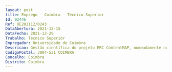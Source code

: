 ```yaml
--- 
layout: post
title: Emprego - Coimbra - Técnico Superior
Id: 92446
Ref: OE202112/0243
DataAbertura: 2021-12-15
DataFecho: 2021-12-29
Trabalho: Técnico Superior
Empregador: Universidade de Coimbra
Descricao: Gestão científica do projeto ERC ContentMAP, nomeadamente no que se refere ao acompanhamento dos processos de compras e contratações no software interno, bem como a procura de financiamento relacionado com o projeto e acompanhamento de candidaturas subsequentes dessa procura  comunicação de ciência relacionada com o projeto, nomeadamente recolha e sistematização de informação relevante para a composição e lançamento de notícias nos meios de comunicação social, dinamização das redes sociais, preparação de atividades para a comunidade e procura de atividades exteriores de comunicação que se encaixem na temática do projeto   a Neurociência Cognitiva básica (não aplicada) e outras funções cometidas pelo responsável do projeto.
CodigoPostal: 3004-531 COIMBRA
Concelho: Coimbra
Distrito: Coimbra
--- 
```

